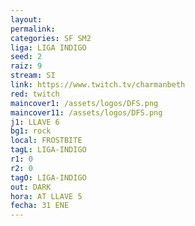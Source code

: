 ```yaml
---
layout: 
permalink: 
categories: SF SM2
liga: LIGA INDIGO
seed: 2
raiz: 9
stream: SI
link: https://www.twitch.tv/charmanbeth
red: twitch
maincover1: /assets/logos/DFS.png
maincover11: /assets/logos/DFS.png
j1: LLAVE 6
bg1: rock
local: FROSTBITE
tagL: LIGA-INDIGO
r1: 0
r2: 0
tagO: LIGA-INDIGO
out: DARK
hora: AT LLAVE 5
fecha: 31 ENE
---
```

